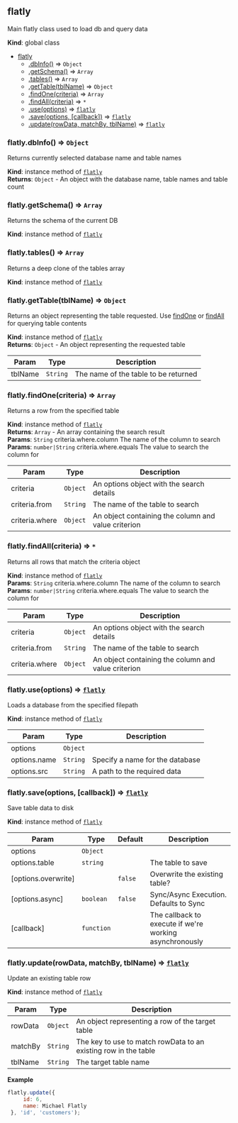 <a name="flatly"></a>
## flatly
Main flatly class used to load db and query data

**Kind**: global class  

* [flatly](#flatly)
    * [.dbInfo()](#flatly+dbInfo) ⇒ <code>Object</code>
    * [.getSchema()](#flatly+getSchema) ⇒ <code>Array</code>
    * [.tables()](#flatly+tables) ⇒ <code>Array</code>
    * [.getTable(tblName)](#flatly+getTable) ⇒ <code>Object</code>
    * [.findOne(criteria)](#flatly+findOne) ⇒ <code>Array</code>
    * [.findAll(criteria)](#flatly+findAll) ⇒ <code>\*</code>
    * [.use(options)](#flatly+use) ⇒ <code>[flatly](#flatly)</code>
    * [.save(options, [callback])](#flatly+save) ⇒ <code>[flatly](#flatly)</code>
    * [.update(rowData, matchBy, tblName)](#flatly+update) ⇒ <code>[flatly](#flatly)</code>

<a name="flatly+dbInfo"></a>
### flatly.dbInfo() ⇒ <code>Object</code>
Returns currently selected database name and table names

**Kind**: instance method of <code>[flatly](#flatly)</code>  
**Returns**: <code>Object</code> - An object with the database name, table names and table count  
<a name="flatly+getSchema"></a>
### flatly.getSchema() ⇒ <code>Array</code>
Returns the schema of the current DB

**Kind**: instance method of <code>[flatly](#flatly)</code>  
<a name="flatly+tables"></a>
### flatly.tables() ⇒ <code>Array</code>
Returns a deep clone of the tables array

**Kind**: instance method of <code>[flatly](#flatly)</code>  
<a name="flatly+getTable"></a>
### flatly.getTable(tblName) ⇒ <code>Object</code>
Returns an object representing the table requested. Use [findOne](#flatly+findOne) or [findAll](#flatly+findAll) for querying table contents

**Kind**: instance method of <code>[flatly](#flatly)</code>  
**Returns**: <code>Object</code> - An object representing the requested table  

| Param | Type | Description |
| --- | --- | --- |
| tblName | <code>String</code> | The name of the table to be returned |

<a name="flatly+findOne"></a>
### flatly.findOne(criteria) ⇒ <code>Array</code>
Returns a row from the specified table

**Kind**: instance method of <code>[flatly](#flatly)</code>  
**Returns**: <code>Array</code> - An array containing the search result  
**Params**: <code>String</code> criteria.where.column The name of the column to search  
**Params**: <code>number\|String</code> criteria.where.equals The value to search the column for  

| Param | Type | Description |
| --- | --- | --- |
| criteria | <code>Object</code> | An options object with the search details |
| criteria.from | <code>String</code> | The name of the table to search |
| criteria.where | <code>Object</code> | An object containing the column and value criterion |

<a name="flatly+findAll"></a>
### flatly.findAll(criteria) ⇒ <code>\*</code>
Returns all rows that match the criteria object

**Kind**: instance method of <code>[flatly](#flatly)</code>  
**Params**: <code>String</code> criteria.where.column The name of the column to search  
**Params**: <code>number\|String</code> criteria.where.equals The value to search the column for  

| Param | Type | Description |
| --- | --- | --- |
| criteria | <code>Object</code> | An options object with the search details |
| criteria.from | <code>String</code> | The name of the table to search |
| criteria.where | <code>Object</code> | An object containing the column and value criterion |

<a name="flatly+use"></a>
### flatly.use(options) ⇒ <code>[flatly](#flatly)</code>
Loads a database from the specified filepath

**Kind**: instance method of <code>[flatly](#flatly)</code>  

| Param | Type | Description |
| --- | --- | --- |
| options | <code>Object</code> |  |
| options.name | <code>String</code> | Specify a name for the database |
| options.src | <code>String</code> | A path to the required data |

<a name="flatly+save"></a>
### flatly.save(options, [callback]) ⇒ <code>[flatly](#flatly)</code>
Save table data to disk

**Kind**: instance method of <code>[flatly](#flatly)</code>  

| Param | Type | Default | Description |
| --- | --- | --- | --- |
| options | <code>Object</code> |  |  |
| options.table | <code>string</code> |  | The table to save |
| [options.overwrite] |  | <code>false</code> | Overwrite the existing table? |
| [options.async] | <code>boolean</code> | <code>false</code> | Sync/Async Execution. Defaults to Sync |
| [callback] | <code>function</code> |  | The callback to execute if we're working asynchronously |

<a name="flatly+update"></a>
### flatly.update(rowData, matchBy, tblName) ⇒ <code>[flatly](#flatly)</code>
Update an existing table row

**Kind**: instance method of <code>[flatly](#flatly)</code>  

| Param | Type | Description |
| --- | --- | --- |
| rowData | <code>Object</code> | An object representing a row of the target table |
| matchBy | <code>String</code> | The key to use to match rowData to an existing row in the table |
| tblName | <code>String</code> | The target table name |

**Example**  
```js
flatly.update({     id: 6,     name: Michael Flatly }, 'id', 'customers');
```
